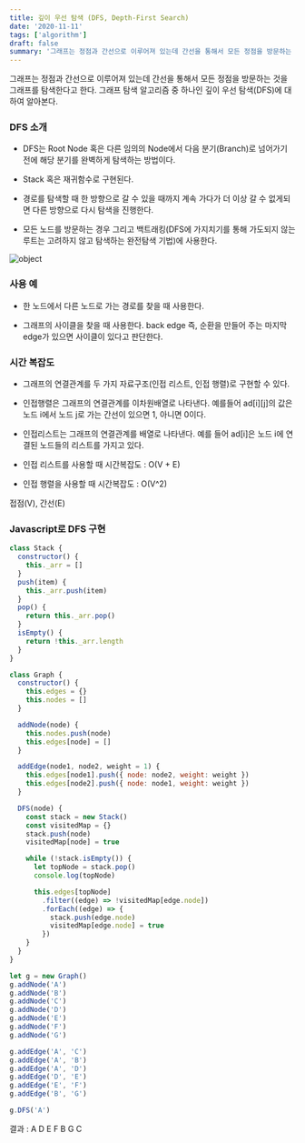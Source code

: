 ```yaml
---
title: 깊이 우선 탐색 (DFS, Depth-First Search)
date: '2020-11-11'
tags: ['algorithm']
draft: false
summary: '그래프는 정점과 간선으로 이루어져 있는데 간선을 통해서 모든 정점을 방문하는 것을 그래프를 탐색한다고 한다. 그래프 탐색 알고리즘 중 하나인 깊이 우선 탐색(DFS)에 대하여 알아본다.'
---
```


그래프는 정점과 간선으로 이루어져 있는데 간선을 통해서 모든 정점을 방문하는 것을 그래프를 탐색한다고 한다.
그래프 탐색 알고리즘 중 하나인 깊이 우선 탐색(DFS)에 대하여 알아본다.

### DFS 소개

- DFS는 Root Node 혹은 다른 임의의 Node에서 다음 분기(Branch)로 넘어가기 전에 해당 분기를 완벽하게 탐색하는 방법이다.

- Stack 혹은 재귀함수로 구현된다.

- 경로를 탐색할 때 한 방향으로 갈 수 있을 때까지 계속 가다가 더 이상 갈 수 없게되면 다른 방향으로 다시 탐색을 진행한다.

- 모든 노드를 방문하는 경우 그리고 백트래킹(DFS에 가지치기를 통해 가도되지 않는 루트는 고려하지 않고 탐색하는 완전탐색 기법)에 사용한다.

![object](/static/images/dfs.gif 'object')

### 사용 예

- 한 노드에서 다른 노드로 가는 경로를 찾을 때 사용한다.

- 그래프의 사이클을 찾을 때 사용한다. back edge 즉, 순환을 만들어 주는 마지막 edge가 있으면 사이클이 있다고 판단한다.

### 시간 복잡도

- 그래프의 연결관계를 두 가지 자료구조(인접 리스트, 인접 행렬)로 구현할 수 있다.

- 인접행렬은 그래프의 연결관계를 이차원배열로 나타낸다. 예를들어 ad\[i\]\[j\]의 값은 노드 i에서 노드 j로 가는 간선이 있으면 1, 아니면 0이다.

- 인접리스트는 그래프의 연결관계를 배열로 나타낸다. 예를 들어 ad\[i\]은 노드 i에 연결된 노드들의 리스트를 가지고 있다.

- 인접 리스트를 사용할 때 시간복잡도 : O(V + E)

- 인접 행렬을 사용할 때 시간복잡도 : O(V^2)

접점(V), 간선(E)

### Javascript로 DFS 구현

```javascript
class Stack {
  constructor() {
    this._arr = []
  }
  push(item) {
    this._arr.push(item)
  }
  pop() {
    return this._arr.pop()
  }
  isEmpty() {
    return !this._arr.length
  }
}

class Graph {
  constructor() {
    this.edges = {}
    this.nodes = []
  }

  addNode(node) {
    this.nodes.push(node)
    this.edges[node] = []
  }

  addEdge(node1, node2, weight = 1) {
    this.edges[node1].push({ node: node2, weight: weight })
    this.edges[node2].push({ node: node1, weight: weight })
  }

  DFS(node) {
    const stack = new Stack()
    const visitedMap = {}
    stack.push(node)
    visitedMap[node] = true

    while (!stack.isEmpty()) {
      let topNode = stack.pop()
      console.log(topNode)

      this.edges[topNode]
        .filter((edge) => !visitedMap[edge.node])
        .forEach((edge) => {
          stack.push(edge.node)
          visitedMap[edge.node] = true
        })
    }
  }
}

let g = new Graph()
g.addNode('A')
g.addNode('B')
g.addNode('C')
g.addNode('D')
g.addNode('E')
g.addNode('F')
g.addNode('G')

g.addEdge('A', 'C')
g.addEdge('A', 'B')
g.addEdge('A', 'D')
g.addEdge('D', 'E')
g.addEdge('E', 'F')
g.addEdge('B', 'G')

g.DFS('A')
```

결과 : A D E F B G C
